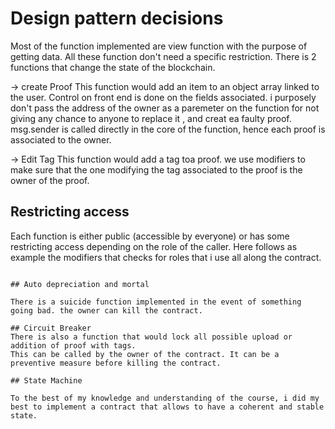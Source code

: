 # Design pattern decisions


Most of the function implemented are view function with the purpose of getting data.
All these function don't need a specific restriction. 
There is 2 functions that change the state of the blockchain. 

-> create Proof
This function would add an item to an object array linked to the user. 
Control on front end is done on the fields associated. i purposely don't pass the address of the owner as a paremeter on the function for not giving any chance to anyone to replace it , and creat ea  faulty proof.
msg.sender is called directly in the core of the function, hence each proof is associated to the owner. 

-> Edit Tag
This function would add a  tag toa  proof. we use modifiers to make sure that the one modifying the tag associated to the proof is the owner of the proof.


## Restricting access

Each function is either public (accessible by everyone) or has some restricting access depending on the role of the caller. Here follows as example the modifiers that checks for roles that i use all along the contract. 
```

## Auto depreciation and mortal 

There is a suicide function implemented in the event of something going bad. the owner can kill the contract.

## Circuit Breaker
There is also a function that would lock all possible upload or addition of proof with tags. 
This can be called by the owner of the contract. It can be a  preventive measure before killing the contract. 

## State Machine

To the best of my knowledge and understanding of the course, i did my best to implement a contract that allows to have a coherent and stable state. 
